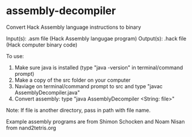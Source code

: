 # assembly-decompiler
Convert Hack Assembly language instructions to binary

Input(s): .asm file (Hack Assembly langugae program) 
Output(s): .hack file (Hack computer binary code)

To use:

1) Make sure java is installed (type "java -version" in terminal/command prompt)
2) Make a copy of the src folder on your computer
3) Naviage on terminal/command prompt to src and type "javac AssemblyDecompiler.java"
4) Convert assembly: type "java AssemblyDecompiler <String: file>" 

Note: If file is another directory, pass in path with file name.

Example assembly programs are from Shimon Schocken and Noam Nisan from nand2tetris.org
